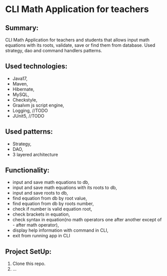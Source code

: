 # CLI Math Application for teachers

## Summary:
CLI Math Application for teachers and students that allows
input math equations with its roots, validate, save 
or find them from database. Used strategy, dao
and command handlers patterns.

## Used technologies:
- Java17,
- Maven,
- Hibernate,
- MySQL,
- Checkstyle,
- Graalvm js script engine,
- Logging, //TODO
- JUnit5, //TODO

## Used patterns:
- Strategy, 
- DAO,
- 3 layered architecture

## Functionality:
- input and save math equations to db,
- input and save math equations with its roots to db,
- input and save roots to db,
- find equation from db by root value,
- find equation from db by roots number,
- check if number is valid equation root,
- check brackets in equation,
- check syntax in equation(no math operators
one after another except of - after math operator),
- display help information with command in CLI,
- exit from running app in CLI

## Project SetUp:
1. Clone this repo.
2. ...